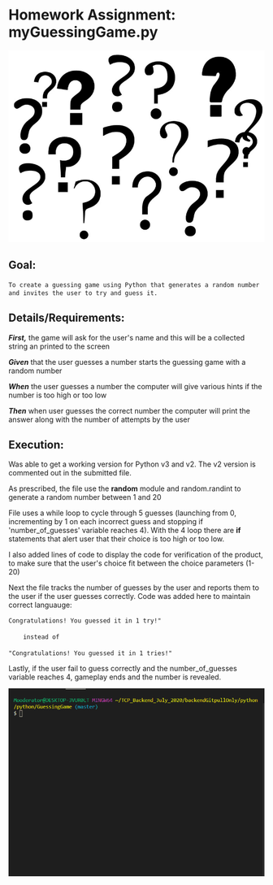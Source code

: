 # Homework Assignment: myGuessingGame.py
![](https://github.com/nealchristopherb/GuessingGame/blob/master/1_Km98PgzRp9yRYfVZeSzwzQ.png)

## Goal: 
    To create a guessing game using Python that generates a random number and invites the user to try and guess it.

## Details/Requirements:

**_First,_** the game will ask for the user's name and this will be a collected string an printed to the screen

**_Given_** that the user guesses a number starts the guessing game with a random number
    
**_When_** the user guesses a number the computer will give various hints if the number is too high or too low
    
**_Then_** when user guesses the correct number the computer will print the answer along with the number of attempts by the user    

## Execution:
Was able to get a working version for Python v3 and v2.  The v2 version is commented out in the submitted file.  

As prescribed, the file use the **random** module and random.randint to generate a random number between 1 and 20

File uses a while loop to cycle through 5 guesses (launching from 0, incrementing by 1 on each incorrect guess and stopping if 'number_of_guesses' variable reaches 4).  With the 4 loop there are **if** statements that alert user that their choice is too high or too low.  

I also added lines of code to display the code for verification of the product, to make sure that the user's choice fit between the choice parameters (1-20)

Next the file tracks the number of guesses by the user and reports them to the user if the user guesses correctly.  Code was added here to maintain correct languauge: 

    Congratulations! You guessed it in 1 try!"
        
        instead of

    "Congratulations! You guessed it in 1 tries!"

Lastly, if the user fail to guess correctly and the number_of_guesses variable reaches 4, gameplay ends and the number is revealed.  

![](https://github.com/nealchristopherb/GuessingGame/blob/master/guessingGame.gif)
